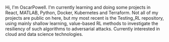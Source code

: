 Hi, I'm OscarPowell. I'm currently learning and doing some projects in React, MATLAB, Python, Docker, Kubernetes and Terraform.
Not all of my projects are public on here, but my most recent is the Testing_RL repository, using mainly shallow learning, value-based RL methods to investigate the resiliency of such algorithms to adversarial attacks. Currently interested in cloud and data science technologies.
